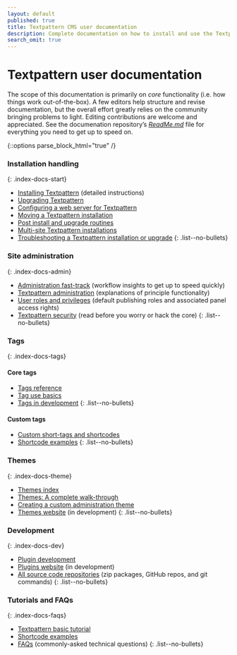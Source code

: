 ```yaml
---
layout: default
published: true
title: Textpattern CMS user documentation
description: Complete documentation on how to install and use the Textpattern Content Management System.
search_omit: true
---
```


# Textpattern user documentation

The scope of this documentation is primarily on *core* functionality (i.e. how things work out-of-the-box). A few editors help structure and revise documentation, but the overall effort greatly relies on the community bringing problems to light. Editing contributions are welcome and appreciated. See the documenation repository’s [*ReadMe.md*](https://github.com/textpattern/textpattern.github.io/blob/master/README.md) file for everything you need to get up to speed on.

{::options parse_block_html="true" /}

<div class="layout-container index-docs">
<section class="layout-3col">

### Installation handling
{: .index-docs-start}

* [Installing Textpattern](https://docs.textpattern.com/installation/) (detailed instructions)
* [Upgrading Textpattern](https://docs.textpattern.com/installation/upgrading-textpattern)
* [Configuring a web server for Textpattern](https://docs.textpattern.com/installation/configuring-a-web-server-for-textpattern)
* [Moving a Textpattern installation](https://docs.textpattern.com/installation/moving-textpattern)
* [Post install and upgrade routines](https://docs.textpattern.com/installation/post-install-and-upgrade-routines)
* [Multi-site Textpattern installations](https://docs.textpattern.com/installation/multi-site-textpattern)
* [Troubleshooting a Textpattern installation or upgrade](https://docs.textpattern.com/installation/troubleshooting-textpattern)
{: .list--no-bullets}

</section>
<section class="layout-3col">

### Site administration
{: .index-docs-admin}

* [Administration fast-track](https://docs.textpattern.com/administration/admin-fast-track) (workflow insights to get up to speed quickly)
* [Textpattern administration](https://docs.textpattern.com/administration/) (explanations of principle functionality)
* [User roles and privileges](https://docs.textpattern.com/administration/user-roles-and-privileges) (default publishing roles and associated panel access rights)
* [Textpattern security](https://docs.textpattern.com/administration/security) (read before you worry or hack the core)
{: .list--no-bullets}

</section>
<section class="layout-3col">

### Tags
{: .index-docs-tags}

<section>

#### Core tags

* [Tags reference](https://docs.textpattern.com/tags/)
* [Tag use basics](https://docs.textpattern.com/tags/tag-basics/)
* [Tags in development](https://docs.textpattern.com/tags/tags-in-development)
{: .list--no-bullets}

</section>
<section>

#### Custom tags

* [Custom short-tags and shortcodes](https://docs.textpattern.com/tags/shortcodes/custom-short-tags-and-shortcodes)
* [Shortcode examples](https://docs.textpattern.com/tags/shortcodes/)
{: .list--no-bullets}

</section>
</section>
<section class="layout-3col">

### Themes
{: .index-docs-theme}

* [Themes index](https://docs.textpattern.com/themes/index.html)
* [Themes: A complete walk-through](https://docs.textpattern.com/themes/themes-a-complete-walk-through)
* [Creating a custom administration theme](https://docs.textpattern.com/themes/creating-a-custom-administration-theme)
* [Themes website](https://github.com/textpattern/textpattern-themes-website) (in development)
{: .list--no-bullets}

</section>
<section class="layout-3col">

### Development
{: .index-docs-dev}

* [Plugin development](https://docs.textpattern.com/development/)
* [Plugins website](https://github.com/textpattern/textpattern-plugins-website) (in development)
* [All source code repositories](https://docs.textpattern.com/development/textpattern-source-code-repositories) (zip packages, GitHub repos, and git commands)
{: .list--no-bullets}

</section>
<section class="layout-3col">

### Tutorials and FAQs
{: .index-docs-faqs}

* [Textpattern basic tutorial](https://docs.textpattern.com/faqs/textpattern-basic-tutorial)
* [Shortcode examples](https://docs.textpattern.com/tags/shortcodes/)
* [FAQs](https://docs.textpattern.com/faqs/) (commonly-asked technical questions)
{: .list--no-bullets}

</section>
</div>

